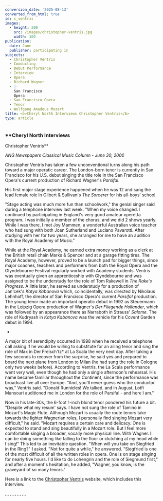 ```yaml
---
conversion_date: '2025-08-13'
converted_from_html: true
id: c_ventris
images:
  - height: 200
    src: /images/christopher-ventris.jpg
    width: 160
publication:
  date: June
  publisher: participating in
subjects:
  - Christopher Ventris
  - Conducting
  - Debut Performance
  - Interview
  - Opera
  - Richard Wagner
  - |-
    San Francisco
    Opera
  - San Francisco Opera
  - Tenor
  - Wolfgang Amadeus Mozart
title: <b>Cheryl North Interviews Christopher Ventris</b>
type: article
---
```


### **Cheryl North Interviews
 Christopher Ventris**

*ANG Newspapers Classical Music
 Column - June 30, 2000*

 Christopher Ventris has taken a few unconventional turns along his path
toward a major operatic career. The London-born tenor is currently in San Francisco for his U.S. debut singing the title role in the San Francisco
Opera's current production of Richard Wagner's *Parsifal*.

His first major stage experience happened when he was 12 and sang the lead female role In Gilbert & Sullivan's *The Sorcerer* for his all-boys' school.

"Stage acting was much more fun than schoolwork," the genial singer said during a telephone interview last week. "When my voice changed. I continued by participating in England's very good amateur operetta program. I was initially a member of the chorus, and we did 2 shows yearly. While I was there, I met Joy Mammen, a wonderful Australian voice teacher who had sung with both Joan Sutherland and Luciano Pavarotti. After studying with her for two years, she arranged for me to have an audition with the Royal Academy of Music."

While at the Royal Academy, he earned extra money working as a clerk at the
British retail chain Marks & Spencer and at a garage fitting tires. The Royal
Academy, however, proved to be a launch pad for bigger things, since major
coaches, teachers and performers from both the Royal Opera and the Glyndebourne
Festival regularly worked with Academy students. Ventris was eventually given
an apprenticeship with Glyndebourne and was assigned to be the understudy for
the role of Tom Rakewell in *The Rake's Progress*. A little later, he served as understudy for a production of Jan'cek's *Katya Kabanova* which, coincidentally, was directed by Nikolaus Lehnhoff, the director of San Francisco Opera's current *Parsifal* production. The young tenor made an important operatic debut in 1992 as Steuermann in the Leipzig Opera production of Wagner's *Der Fliegende Hollander*, which was followed by an appearance there as Narraboth in Strauss' *Salome*. The role of Kudryash in *Katya Kabanova* was the vehicle for his Covent
Garden debut in 1994.

*

A major bit of serendipity occurred in 1998 when he
received a telephone call asking if he would be willing to substitute for an
ailing tenor and sing the role of Max in Der Freisch'tz* at La Scala the very next day. After taking a few seconds to recover from the surprise, he said yes and prepared to board the next plane from London to Milan (he had sung the
role in Cologne only two weeks before). According to Ventris, the La Scala
performance went very well, even though he had only a single afternoon's
rehearsal. His name became familiar throughout the Continent, since the
performance was broadcast live all over Europe. "And, you'll never guess who
the conductor was," Ventris said. "Donald Runnicles! We talked, and in August,
Lotfi Mansouri auditioned me in London for the role of Parsifal - and here I
am."

Now in his late-30s, the 6-foot 1-inch blond tenor pondered his future
a bit. "Despite what my resum' says. I have not sung the role of Tamino in
Mozart's Magic Flute. Although Mozart is usually the route tenors take towards
the lighter Wagnerian roles, I personally find singing Mozart very difficult,"
he said. "Mozart requires a certain care and delicacy. One is expected to stand
and sing beautifully in a Mozart role. But I feel more comfortable singing a
broader, vocally more physical line. With Wagner. I can be doing something like
falling to the floor or clutching at my head while I sing!" This led to an
inevitable question. "When will you take on Siegfried in the Ring?" I asked.
"Not for quite a while," he answered. "Siegfried is one of the most difficult
of all the written roles in opera. One is on stage singing for nearly five
hours. I'd like to do Lohengrin and the role of Siegmund first," and after a
moment's hesitation, he added, "Wagner, you know, is the graveyard of so many
tenors."

Here is a link to the
[ Christopher
Ventris](http://www.christopherventris.com/menu.html) website, which includes this interview.

[.](http://www.todddunning.com/) [.](http://www.witnessamerica.com/) [.](http://www.witnessamerica.com/camcorders) [.](http://www.ksql.com/) [.](http://www.ascendaviation.com/)
[.](http://www.echovalleysupply.com/) [.](http://www.northworks.net/) [.](http://www.attainia.com/)
[.](http://www.briandunning.com/)
